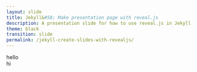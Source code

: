 ```yaml
---
layout: slide
title: Jekyll&#58; Make presentation page with reveal.js
description: A presentation slide for how to use reveal.js in Jekyll
theme: black
transition: slide
permalink: /jekyll-create-slides-with-revealjs/
---
```


<section data-markdown>
hello
</section>

<section data-markdown>
hi
</section>
